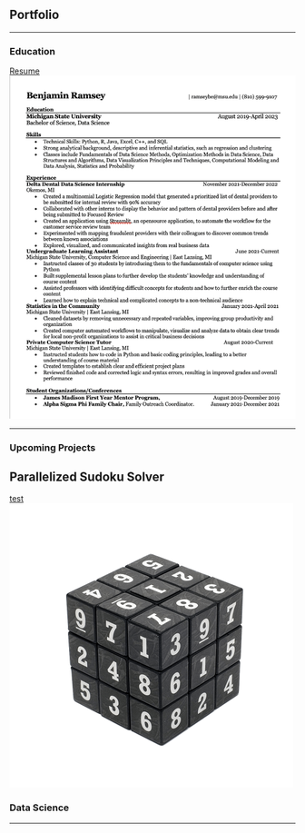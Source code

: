## Portfolio

---

### Education 

[Resume](images/2023ramsey_resume.pdf?raw=true)
<img src="images/resume.png?raw=true"/>

-- ---
### Upcoming Projects
## Parallelized Sudoku Solver
[test](/pdf/sample_presentation.pdf)
<img src="images/kisspng-sudoku-cube-jigsaw-puzzles-rubik-s-cube-puzzle-cub-5b1098f1833d61.7294962915278143855376.png?raw=true"/>

<!---
[Project 3 Title](http://example.com/)
<img src="images/dummy_thumbnail.jpg?raw=true"/>

---
 -->
### Data Science
<!-- 
- [finnian.boyle](https://www.instagram.com/p/CArM-bBgQEcJ4UbvFPmzyPMVS2elFACroX068Y0/)
- [joshallenqb](https://www.instagram.com/joshallenqb/)
- [Shower Coffee](images/IMG_0181.png?raw=true)
- [BFF](images/IMG_7532.png?raw=true) -->
<!-- - [Project 5 Title](http://example.com/) -->

---





